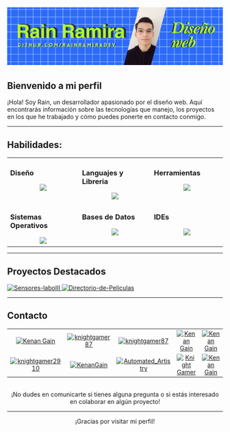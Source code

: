 # ![Header Image](https://github.com/RainRamiraDev/RainRamiraDev/blob/main/banner%20git.png?raw=true)

## Bienvenido a mi perfil

¡Hola! Soy Rain, un desarrollador apasionado por el diseño web. Aquí encontrarás información sobre las tecnologías que manejo, los proyectos en los que he trabajado y cómo puedes ponerte en contacto conmigo.

---

## Habilidades:

<table><tr><td valign="top" width="25%">

### Diseño  
<a href="https://github.com/tayyabadev">
<div align="center">  
       <img src="https://skillicons.dev/icons?i=html,css,bootstrap,sass,js&perline=4" /> 
</div>
</a>
 </td><td valign="top" width="25%">
        
### Languajes y Libreria
<a href="https://github.com/tayyabadev">
<div align="center">
       <img src="https://skillicons.dev/icons?i=js,java,cs,dotnet" /> 
</div>
</a>

</td><td valign="top" width="25%">
  
### Herramientas
<a href="https://github.com/tayyabadev">
<div align="center">
       <img src="https://skillicons.dev/icons?i=git,github,maven,notion,spring,postman,powershell,bash,jquery,md,vscodeqt&perline=4" /> 
</div>
</a>
</td>
</tr>

<td valign="top" width="25%">
        
### Sistemas Operativos
<a href="https://github.com/tayyabadev">
<div align="center">
       <img src="https://skillicons.dev/icons?i=windows,ubuntu" /> 
</div>
</a>

</td>

<td valign="top" width="25%">
  
### Bases de Datos
<a href="https://github.com/tayyabadev">
<div align="center">
       <img src="https://skillicons.dev/icons?i=mongodb,mysql&perline=4" /> 
</div>
</a>
</td>

</td><td valign="top" width="25%">
  
### IDEs
<a href="https://github.com/tayyabadev">
<div align="center">
       <img src="https://skillicons.dev/icons?i=vscode,idea,visualstudio,vscodeqt&perline=4" /> 
</div>
</a>
</td>
</tr>

</table>




---

## Proyectos Destacados

<p align="left">
    <a href="https://github.com/RainRamiraDev/Sensores-laboIII">
        <img width="278" src="https://denvercoder1-github-readme-stats.vercel.app/api/pin/?username=RainRamiraDev&repo=Sensores-laboIII&theme=react&bg_color=2d6afa&title_color=aefa2d&hide_border=true&icon_color=282b33&show_icons=false&show_description=false" alt="Sensores-laboIII">
    </a>
    <a href="https://github.com/RainRamiraDev/Directorio-de-Peliculas">
        <img width="278" src="https://denvercoder1-github-readme-stats.vercel.app/api/pin/?username=RainRamiraDev&repo=Directorio-de-Peliculas&theme=react&bg_color=2d6afa&title_color=aefa2d&hide_border=true&icon_color=282b33&show_icons=false&show_description=false" alt="Directorio-de-Peliculas">
    </a>
</p>



---

## Contacto

<div align="center">
<table>
  <tr>
    <td align="center">
      <a href="https://www.kenangain.com/" target="_blank">
        <img src="https://bentos.jkominovic.dev/api/v1/generic-card?icon=sireaddotcv&subtitle=Kenan+Gain&size=square" alt="Kenan Gain">
      </a>
    </td>
    <td align="center">
      <a href="https://www.youtube.com/@KnightGamer87" target="_blank">
        <img src="https://bentos.jkominovic.dev/api/v1/bento-cards?url=https%3A%2F%2Fwww.youtube.com%2F%40KnightGamer87&subtitle=@knightgamer87&size=square" alt="knightgamer87">
      </a>
    </td>
    <td align="center">
      <a href="https://www.instagram.com/knightgamer87/" target="_blank">
        <img src="https://bentos.jkominovic.dev/api/v1/bento-cards?url=https%3A%2F%2Fwww.instagram.com%2Fknightgamer87%2F&subtitle=@knightgamer87&size=square" alt="knightgamer87">
      </a>
    </td>
    <td align="center">
      <a href="https://www.linkedin.com/in/kenan-gain-33048518a/" target="_blank">
        <img src="https://bentos.jkominovic.dev/api/v1/bento-cards?url=https%3A%2F%2Fwww.linkedin.com%2Fin%2Fkenan-gain-33048518a%2F&subtitle=@Kenan+Gain&size=square" alt="Kenan Gain">
      </a>
    </td>
    <td align="center">
      <a href="https://facebook.com/kenan.gain" target="_blank">
        <img src="https://bentos.jkominovic.dev/api/v1/bento-cards?url=https%3A%2F%2Ffacebook.com%2Fkenan.gain&subtitle=@Kenan+Gain&size=square" alt="Kenan Gain">
      </a>
    </td>
  </tr>
  <tr>
    <td align="center">
      <a href="https://twitch.tv/knightgamer2910" target="_blank">
        <img src="https://bentos.jkominovic.dev/api/v1/bento-cards?url=https%3A%2F%2Ftwitch.tv%2Fknightgamer2910&subtitle=@knightgamer2910&size=square" alt="knightgamer2910">
      </a>
    </td>
    <td align="center">
      <a href="https://x.com/gain_kenan" target="_blank">
        <img src="https://bentos.jkominovic.dev/api/v1/bento-cards?url=https%3A%2F%2Fx.com%2Fgain_kenan&subtitle=@KenanGain&size=square" alt="KenanGain">
      </a>
    </td>
    <td align="center">
      <a href="https://www.reddit.com/user/Automated_Artistry" target="_blank">
        <img src="https://bentos.jkominovic.dev/api/v1/bento-cards?url=https%3A%2F%2Fwww.reddit.com%2Fuser%2FAutomated_Artistry&subtitle=r/Automated_Artistry&size=square" alt="Automated_Artistry">
      </a>
    </td>
    <td align="center">
      <a href="https://discord.gg/YdDyV6QqEN" target="_blank">
        <img src="https://bentos.jkominovic.dev/api/v1/bento-cards?url=https%3A%2F%2Fdiscord.gg%2FYdDyV6QqEN&subtitle=Knight+Gamer&size=square" alt="Knight Gamer">
      </a>
    </td>
    <td align="center">
      <a href="https://github.com/KenanGain" target="_blank">
        <img src="https://bentos.jkominovic.dev/api/v1/bento-cards?url=https%3A%2F%2Fgithub.com%2FKenanGain&subtitle=%2FKenan+Gain&size=square" alt="Kenan Gain">
      </a>
    </td>
  </tr>
</table>

<br>
¡No dudes en comunicarte si tienes alguna pregunta o si estás interesado en colaborar en algún proyecto!

---

¡Gracias por visitar mi perfil!
